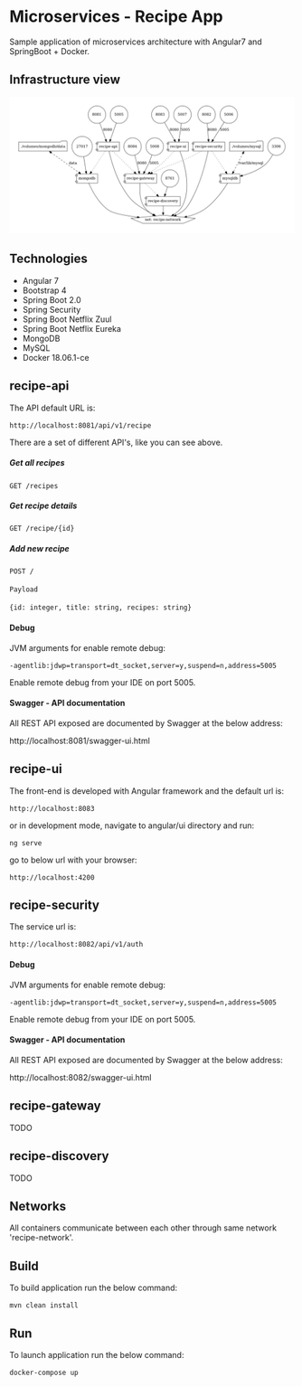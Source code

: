 # Microservices - Recipe App

Sample application of microservices architecture with Angular7 and SpringBoot + Docker.

## Infrastructure view

![alt Architecture View](docker-compose.png)

## Technologies

* Angular 7
* Bootstrap 4
* Spring Boot 2.0
* Spring Security
* Spring Boot Netflix Zuul
* Spring Boot Netflix Eureka
* MongoDB
* MySQL
* Docker 18.06.1-ce

## recipe-api

The API default URL is:

```
http://localhost:8081/api/v1/recipe
```

There are a set of different API's, like you can see above.

##### Get all recipes

```
GET /recipes
```

##### Get recipe details

```
GET /recipe/{id}
```

##### Add new recipe

```
POST /

Payload
 
{id: integer, title: string, recipes: string}
```

#### Debug

JVM arguments for enable remote debug:

```
-agentlib:jdwp=transport=dt_socket,server=y,suspend=n,address=5005
```

Enable remote debug from your IDE on port 5005.

#### Swagger - API documentation

All REST API exposed are documented by Swagger at the below address:

http://localhost:8081/swagger-ui.html


## recipe-ui

The front-end is developed with Angular framework and the default url is:

```
http://localhost:8083
```

or in development mode, navigate to angular/ui directory and run:

```
ng serve
```
go to below url with your browser:

```
http://localhost:4200
```

## recipe-security

The service url is:

```
http://localhost:8082/api/v1/auth
```

#### Debug

JVM arguments for enable remote debug:

```
-agentlib:jdwp=transport=dt_socket,server=y,suspend=n,address=5005
```

Enable remote debug from your IDE on port 5005.

#### Swagger - API documentation

All REST API exposed are documented by Swagger at the below address:

http://localhost:8082/swagger-ui.html


## recipe-gateway

TODO


## recipe-discovery

TODO

## Networks

All containers communicate between each other through same network 'recipe-network'.

## Build

To build application run the below command:


```
mvn clean install
```

## Run

To launch application run the below command: 

```
docker-compose up
```
